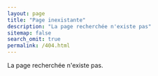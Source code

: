 ```yaml
---
layout: page
title: "Page inexistante"
description: "La page recherchée n'existe pas"
sitemap: false
search_omit: true
permalink: /404.html
---  
```


La page recherchée n'existe pas.